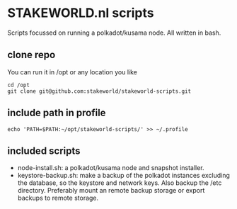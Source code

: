 # STAKEWORLD.nl scripts

Scripts focussed on running a polkadot/kusama node. All written in bash.

## clone repo

You can run it in /opt or any location you like

```
cd /opt
git clone git@github.com:stakeworld/stakeworld-scripts.git
```

## include path in profile
```
echo 'PATH=$PATH:~/opt/stakeworld-scripts/' >> ~/.profile
```

## included scripts
* node-install.sh: a polkadot/kusama node and snapshot installer.
* keystore-backup.sh: make a backup of the polkadot instances excluding the database, so the keystore and network keys. Also backup the /etc directory. Preferably mount an remote backup storage or export backups to remote storage.
